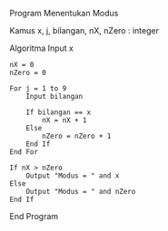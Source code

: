 Program Menentukan Modus

Kamus
    x, j, bilangan, nX, nZero : integer

Algoritma
    Input x

    nX = 0
    nZero = 0

    For j = 1 to 9
        Input bilangan

        If bilangan == x
            nX = nX + 1
        Else
            nZero = nZero + 1
        End If
    End For

    If nX > nZero
        Output "Modus = " and x
    Else
        Output "Modus = " and nZero
    End If
End Program
